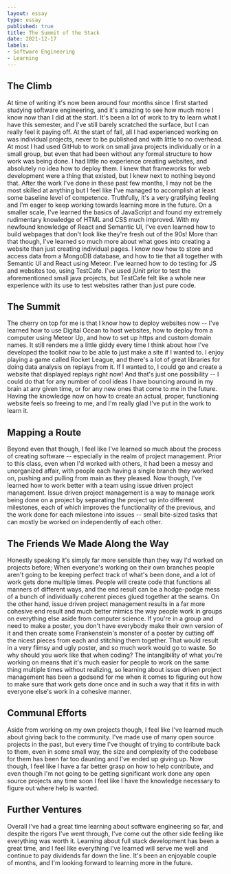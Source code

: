 ```yaml
---
layout: essay
type: essay
published: true
title: The Summit of the Stack
date: 2021-12-17
labels:
- Software Engineering
- Learning
---
```

## The Climb
At time of writing it's now been around four months since I first started studying software engineering, and it's amazing to see how much more I know now than I did at the start. 
It's been a lot of work to try to learn what I have this semester, and I've still barely scratched the surface, but I can really feel it paying off. 
At the start of fall, all I had experienced working on was individual projects, never to be published and with little to no overhead. 
At most I had used GitHub to work on small java projects individually or in a small group, but even that had been without any formal structure to how work was being done. 
I had little no experience creating websites, and absolutely no idea how to deploy them. 
I knew that frameworks for web development were a thing that existed, but I knew next to nothing beyond that.
After the work I've done in these past few months, I may not be the most skilled at anything but I feel like I've managed to accomplish at least some baseline level of competence. 
Truthfully, it's a very gratifying feeling and I'm eager to keep working towards learning more in the future. 
On a smaller scale, I've learned the basics of JavaScript and found my extremely rudimentary knowledge of HTML and CSS much improved. 
With my newfound knowledge of React and Semantic UI, I've even learned how to build webpages that don't look like they're fresh out of the 90s! 
More than that though, I've learned so much more about what goes into creating a website than just creating individual pages. 
I know now how to store and access data from a MongoDB database, and how to tie that all together with Semantic UI and React using Meteor. 
I've learned how to do testing for JS and websites too, using TestCafe. 
I've used jUnit prior to test the aforementioned small java projects, but TestCafe felt like a whole new experience with its use to test websites rather than just pure code.

## The Summit
The cherry on top for me is that I know how to deploy websites now -- I've learned how to use Digital Ocean to host websites, how to deploy from a computer using Meteor Up, and how to set up https and custom domain names. 
It still renders me a little giddy every time I think about how I've developed the toolkit now to be able to just make a site if I wanted to. 
I enjoy playing a game called Rocket League, and there's a lot of great libraries for doing data analysis on replays from it. 
If I wanted to, I could go and create a website that displayed replays right now! 
And that's just one possibility -- I could do that for any number of cool ideas I have bouncing around in my brain at any given time, or for any new ones that come to me in the future. 
Having the knowledge now on how to create an actual, proper, functioning website feels so freeing to me, and I'm really glad I've put in the work to learn it.

## Mapping a Route
Beyond even that though, I feel like I've learned so much about the process of creating software -- especially in the realm of project management. 
Prior to this class, even when I'd worked with others, it had been a messy and unorganized affair, with people each having a single branch they worked on, pushing and pulling from main as they pleased. 
Now though, I've learned how to work better with a team using issue driven project management. 
Issue driven project management is a way to manage work being done on a project by separating the project up into different milestones, each of which improves the functionality of the previous, and the work done for each milestone into issues -- small bite-sized tasks that can mostly be worked on independently of each other.

## The Friends We Made Along the Way
Honestly speaking it's simply far more sensible than they way I'd worked on projects before; When everyone's working on their own branches people aren't going to be keeping perfect track of what's been done, and a lot of work gets done multiple times. 
People will create code that functions all manners of different ways, and the end result can be a hodge-podge mess of a bunch of individually coherent pieces glued together at the seams. 
On the other hand, issue driven project management results in a far more cohesive end result and much better mimics the way people work in groups on everything else aside from computer science. 
If you're in a group and need to make a poster, you don't have everybody make their own version of it and then create some Frankenstein's monster of a poster by cutting off the nicest pieces from each and stitching them together. 
That would result in a very flimsy and ugly poster, and so much work would go to waste. 
So why should you work like that when coding? 
The intangibility of what you're working on means that it's much easier for people to work on the same thing multiple times without realizing, so learning about issue driven project management has been a godsend for me when it comes to figuring out how to make sure that work gets done once and in such a way that it fits in with everyone else's work in a cohesive manner.

## Communal Efforts
Aside from working on my own projects though, I feel like I've learned much about giving back to the community. 
I've made use of many open source projects in the past, but every time I've thought of trying to contribute back to them, even in some small way, the size and complexity of the codebase for them has been far too daunting and I've ended up giving up. 
Now though, I feel like I have a far better grasp on how to help contribute, and even though I'm not going to be getting significant work done any open source projects any time soon I feel like I have the knowledge necessary to figure out where help is wanted.

## Further Ventures
Overall I've had a great time learning about software engineering so far, and despite the rigors I've went through, I've come out the other side feeling like everything was worth it. 
Learning about full stack development has been a great time, and I feel like everything I've learned will serve me well and continue to pay dividends far down the line. 
It's been an enjoyable couple of months, and I'm looking forward to learning more in the future.